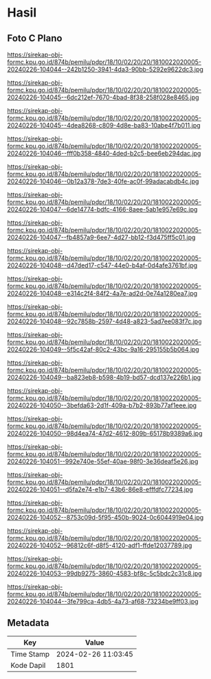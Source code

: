 # Hasil

## Foto C Plano

https://sirekap-obj-formc.kpu.go.id/874b/pemilu/pdpr/18/10/02/20/20/1810022020005-20240226-104044--242b1250-3941-4da3-90bb-5292e9622dc3.jpg

https://sirekap-obj-formc.kpu.go.id/874b/pemilu/pdpr/18/10/02/20/20/1810022020005-20240226-104045--6dc212ef-7670-4bad-8f38-258f028e8465.jpg

https://sirekap-obj-formc.kpu.go.id/874b/pemilu/pdpr/18/10/02/20/20/1810022020005-20240226-104045--4dea8268-c809-4d8e-ba83-10abe4f7b011.jpg

https://sirekap-obj-formc.kpu.go.id/874b/pemilu/pdpr/18/10/02/20/20/1810022020005-20240226-104046--fff0b358-4840-4ded-b2c5-bee6eb294dac.jpg

https://sirekap-obj-formc.kpu.go.id/874b/pemilu/pdpr/18/10/02/20/20/1810022020005-20240226-104046--0b12a378-7de3-40fe-ac0f-99adacabdb4c.jpg

https://sirekap-obj-formc.kpu.go.id/874b/pemilu/pdpr/18/10/02/20/20/1810022020005-20240226-104047--6de14774-bdfc-4166-8aee-5ab1e957e69c.jpg

https://sirekap-obj-formc.kpu.go.id/874b/pemilu/pdpr/18/10/02/20/20/1810022020005-20240226-104047--fb4857a9-6ee7-4d27-bb12-f3d475ff5c01.jpg

https://sirekap-obj-formc.kpu.go.id/874b/pemilu/pdpr/18/10/02/20/20/1810022020005-20240226-104048--d47ded17-c547-44e0-b4af-0d4afe3761bf.jpg

https://sirekap-obj-formc.kpu.go.id/874b/pemilu/pdpr/18/10/02/20/20/1810022020005-20240226-104048--e314c2f4-84f2-4a7e-ad2d-0e74a1280ea7.jpg

https://sirekap-obj-formc.kpu.go.id/874b/pemilu/pdpr/18/10/02/20/20/1810022020005-20240226-104048--92c7858b-2597-4d48-a823-5ad7ee083f7c.jpg

https://sirekap-obj-formc.kpu.go.id/874b/pemilu/pdpr/18/10/02/20/20/1810022020005-20240226-104049--5f5c42af-80c2-43bc-9a16-295155b5b064.jpg

https://sirekap-obj-formc.kpu.go.id/874b/pemilu/pdpr/18/10/02/20/20/1810022020005-20240226-104049--ba823eb8-b598-4b19-bd57-dcd137e226b1.jpg

https://sirekap-obj-formc.kpu.go.id/874b/pemilu/pdpr/18/10/02/20/20/1810022020005-20240226-104050--3befda63-2d1f-409a-b7b2-893b77af1eee.jpg

https://sirekap-obj-formc.kpu.go.id/874b/pemilu/pdpr/18/10/02/20/20/1810022020005-20240226-104050--98d4ea74-47d2-4612-809b-65178b9389a6.jpg

https://sirekap-obj-formc.kpu.go.id/874b/pemilu/pdpr/18/10/02/20/20/1810022020005-20240226-104051--992e740e-55ef-40ae-98f0-3e36deaf5e26.jpg

https://sirekap-obj-formc.kpu.go.id/874b/pemilu/pdpr/18/10/02/20/20/1810022020005-20240226-104051--d5fa2e74-e1b7-43b6-86e8-efffdfc77234.jpg

https://sirekap-obj-formc.kpu.go.id/874b/pemilu/pdpr/18/10/02/20/20/1810022020005-20240226-104052--8753c09d-5f95-450b-9024-0c6044919e04.jpg

https://sirekap-obj-formc.kpu.go.id/874b/pemilu/pdpr/18/10/02/20/20/1810022020005-20240226-104052--96812c6f-d8f5-4120-adf1-ffde12037789.jpg

https://sirekap-obj-formc.kpu.go.id/874b/pemilu/pdpr/18/10/02/20/20/1810022020005-20240226-104053--99db9275-3860-4583-bf8c-5c5bdc2c31c8.jpg

https://sirekap-obj-formc.kpu.go.id/874b/pemilu/pdpr/18/10/02/20/20/1810022020005-20240226-104044--3fe799ca-4db5-4a73-af68-73234be9ff03.jpg


## Metadata

| Key        | Value               |
| ---------- | ------------------- |
| Time Stamp | 2024-02-26 11:03:45 |
| Kode Dapil | 1801                |



